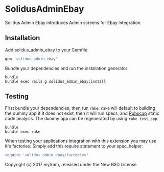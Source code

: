 SolidusAdminEbay
================

Solidus Admin Ebay introduces Admin screens for Ebay Integration.

Installation
------------

Add solidus_admin_ebay to your Gemfile:

```ruby
gem 'solidus_admin_ebay'
```

Bundle your dependencies and run the installation generator:

```shell
bundle
bundle exec rails g solidus_admin_ebay:install
```

Testing
-------

First bundle your dependencies, then run `rake`. `rake` will default to building the dummy app if it does not exist, then it will run specs, and [Rubocop](https://github.com/bbatsov/rubocop) static code analysis. The dummy app can be regenerated by using `rake test_app`.

```shell
bundle
bundle exec rake
```

When testing your applications integration with this extension you may use it's factories.
Simply add this require statement to your spec_helper:

```ruby
require 'solidus_admin_ebay/factories'
```

Copyright (c) 2017 mytram, released under the New BSD License
